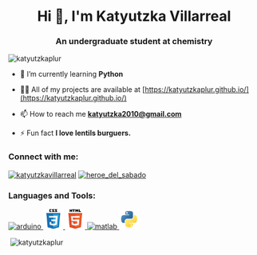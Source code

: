<h1 align="center">Hi 👋, I'm Katyutzka Villarreal</h1>
<h3 align="center">An undergraduate student at chemistry</h3>

<p align="left"> <img src="https://komarev.com/ghpvc/?username=katyutzkaplur&label=Profile%20views&color=0e75b6&style=flat" alt="katyutzkaplur" /> </p>

- 🌱 I’m currently learning **Python**

- 👨‍💻 All of my projects are available at [https://katyutzkaplur.github.io/](https://katyutzkaplur.github.io/)

- 📫 How to reach me **katyutzka2010@gmail.com**

- ⚡ Fun fact **I love lentils burguers.**

<h3 align="left">Connect with me:</h3>
<p align="left">
<a href="https://linkedin.com/in/katyutzkavillarreal" target="blank"><img align="center" src="https://raw.githubusercontent.com/rahuldkjain/github-profile-readme-generator/master/src/images/icons/Social/linked-in-alt.svg" alt="katyutzkavillarreal" height="30" width="40" /></a>
<a href="https://instagram.com/heroe_del_sabado" target="blank"><img align="center" src="https://raw.githubusercontent.com/rahuldkjain/github-profile-readme-generator/master/src/images/icons/Social/instagram.svg" alt="heroe_del_sabado" height="30" width="40" /></a>
</p>

<h3 align="left">Languages and Tools:</h3>
<p align="left"> <a href="https://www.arduino.cc/" target="_blank" rel="noreferrer"> <img src="https://cdn.worldvectorlogo.com/logos/arduino-1.svg" alt="arduino" width="40" height="40"/> </a> <a href="https://www.w3schools.com/css/" target="_blank" rel="noreferrer"> <img src="https://raw.githubusercontent.com/devicons/devicon/master/icons/css3/css3-original-wordmark.svg" alt="css3" width="40" height="40"/> </a> <a href="https://www.w3.org/html/" target="_blank" rel="noreferrer"> <img src="https://raw.githubusercontent.com/devicons/devicon/master/icons/html5/html5-original-wordmark.svg" alt="html5" width="40" height="40"/> </a> <a href="https://www.mathworks.com/" target="_blank" rel="noreferrer"> <img src="https://upload.wikimedia.org/wikipedia/commons/2/21/Matlab_Logo.png" alt="matlab" width="40" height="40"/> </a> <a href="https://www.python.org" target="_blank" rel="noreferrer"> <img src="https://raw.githubusercontent.com/devicons/devicon/master/icons/python/python-original.svg" alt="python" width="40" height="40"/> </a> </p>

<p>&nbsp;<img align="center" src="https://github-readme-stats.vercel.app/api?username=katyutzkaplur&show_icons=true&locale=en" alt="katyutzkaplur" /></p>

<!---
Katyutzkaplur/Katyutzkaplur is a ✨ special ✨ repository because its `README.md` (this file) appears on your GitHub profile.
You can click the Preview link to take a look at your changes.
--->
